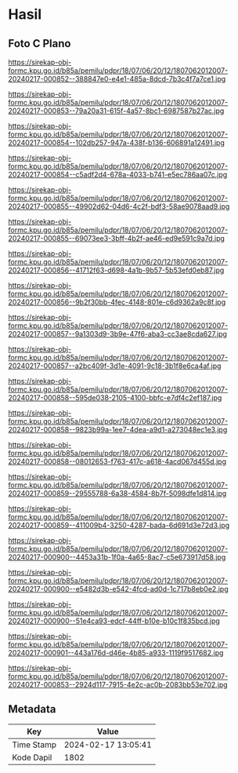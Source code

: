 # Hasil

## Foto C Plano

https://sirekap-obj-formc.kpu.go.id/b85a/pemilu/pdpr/18/07/06/20/12/1807062012007-20240217-000852--388847e0-e4e1-485a-8dcd-7b3c4f7a7ce1.jpg

https://sirekap-obj-formc.kpu.go.id/b85a/pemilu/pdpr/18/07/06/20/12/1807062012007-20240217-000853--79a20a31-615f-4a57-8bc1-6987587b27ac.jpg

https://sirekap-obj-formc.kpu.go.id/b85a/pemilu/pdpr/18/07/06/20/12/1807062012007-20240217-000854--102db257-947a-438f-b136-606891a12491.jpg

https://sirekap-obj-formc.kpu.go.id/b85a/pemilu/pdpr/18/07/06/20/12/1807062012007-20240217-000854--c5adf2d4-678a-4033-b741-e5ec786aa07c.jpg

https://sirekap-obj-formc.kpu.go.id/b85a/pemilu/pdpr/18/07/06/20/12/1807062012007-20240217-000855--49902d62-04d6-4c2f-bdf3-58ae9078aad9.jpg

https://sirekap-obj-formc.kpu.go.id/b85a/pemilu/pdpr/18/07/06/20/12/1807062012007-20240217-000855--69073ee3-3bff-4b2f-ae46-ed9e591c9a7d.jpg

https://sirekap-obj-formc.kpu.go.id/b85a/pemilu/pdpr/18/07/06/20/12/1807062012007-20240217-000856--41712f63-d698-4a1b-9b57-5b53efd0eb87.jpg

https://sirekap-obj-formc.kpu.go.id/b85a/pemilu/pdpr/18/07/06/20/12/1807062012007-20240217-000856--9b2f30bb-4fec-4148-801e-c6d9362a9c8f.jpg

https://sirekap-obj-formc.kpu.go.id/b85a/pemilu/pdpr/18/07/06/20/12/1807062012007-20240217-000857--9a1303d9-3b9e-47f6-aba3-cc3ae8cda627.jpg

https://sirekap-obj-formc.kpu.go.id/b85a/pemilu/pdpr/18/07/06/20/12/1807062012007-20240217-000857--a2bc409f-3d1e-4091-9c18-3b1f8e6ca4af.jpg

https://sirekap-obj-formc.kpu.go.id/b85a/pemilu/pdpr/18/07/06/20/12/1807062012007-20240217-000858--595de038-2105-4100-bbfc-e7df4c2ef187.jpg

https://sirekap-obj-formc.kpu.go.id/b85a/pemilu/pdpr/18/07/06/20/12/1807062012007-20240217-000858--9823b99a-1ee7-4dea-a9d1-a273048ec1e3.jpg

https://sirekap-obj-formc.kpu.go.id/b85a/pemilu/pdpr/18/07/06/20/12/1807062012007-20240217-000858--08012653-f763-417c-a618-4acd067d455d.jpg

https://sirekap-obj-formc.kpu.go.id/b85a/pemilu/pdpr/18/07/06/20/12/1807062012007-20240217-000859--29555788-6a38-4584-8b7f-5098dfe1d814.jpg

https://sirekap-obj-formc.kpu.go.id/b85a/pemilu/pdpr/18/07/06/20/12/1807062012007-20240217-000859--411009b4-3250-4287-bada-6d691d3e72d3.jpg

https://sirekap-obj-formc.kpu.go.id/b85a/pemilu/pdpr/18/07/06/20/12/1807062012007-20240217-000900--4453a31b-1f0a-4a65-8ac7-c5e673917d58.jpg

https://sirekap-obj-formc.kpu.go.id/b85a/pemilu/pdpr/18/07/06/20/12/1807062012007-20240217-000900--e5482d3b-e542-4fcd-ad0d-1c717b8eb0e2.jpg

https://sirekap-obj-formc.kpu.go.id/b85a/pemilu/pdpr/18/07/06/20/12/1807062012007-20240217-000900--51e4ca93-edcf-44ff-b10e-b10c1f835bcd.jpg

https://sirekap-obj-formc.kpu.go.id/b85a/pemilu/pdpr/18/07/06/20/12/1807062012007-20240217-000901--443a176d-d46e-4b85-a933-1119f9517682.jpg

https://sirekap-obj-formc.kpu.go.id/b85a/pemilu/pdpr/18/07/06/20/12/1807062012007-20240217-000853--2924d117-7915-4e2c-ac0b-2083bb53e702.jpg


## Metadata

| Key        | Value               |
| ---------- | ------------------- |
| Time Stamp | 2024-02-17 13:05:41 |
| Kode Dapil | 1802                |




